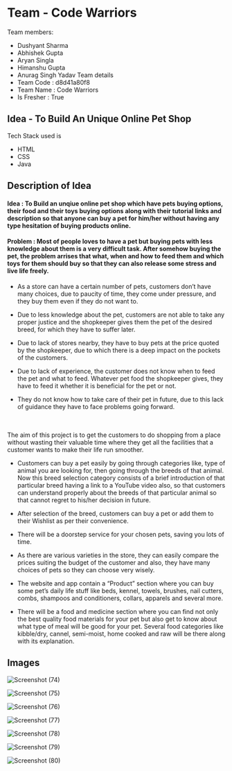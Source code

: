 # Team - Code Warriors
Team members:
- Dushyant Sharma
- Abhishek Gupta
- Aryan Singla
- Himanshu Gupta
- Anurag Singh Yadav
Team details
- Team Code : d8d41a80f8 
- Team Name : Code Warriors
- Is Fresher : True
## Idea - To Build An Unique Online Pet Shop
Tech Stack used is
- HTML
- CSS
- Java
## Description of Idea
#### Idea : To Build an unqiue online pet shop which have pets buying options, their food and their toys buying options along with their tutorial links and description so that anyone can buy a pet for him/her without having any type hesitation of buying products online.
#### Problem : Most of people loves to have a pet but buying pets with less knowledge about them is a very difficult task. After somehow buying the pet, the problem arrises that what, when and how to feed them and which toys for them should buy so that they can also release some stress and live life freely.
- As a store can have a certain number of pets, customers don’t have many choices, due to paucity of time, they come under pressure, and they buy them even if they do not want to.​

- Due to less knowledge about the pet, customers are not able to take any proper justice and the shopkeeper gives them the pet of the desired breed, for which they have to suffer later.​

- Due to lack of stores nearby, they have to buy pets at the price quoted by the shopkeeper, due to which there is a deep impact on the pockets of the customers.​

- Due to lack of experience, the customer does not know when to feed the pet and what to feed. Whatever pet food the shopkeeper gives, they have to feed it whether it is beneficial for the pet or not.​

- They do not know how to take care of their pet in future, due to this lack of guidance they have to face problems going forward.​

\
\
The aim of this project is to get the customers to do shopping from a place without wasting their valuable time where they get all the facilities that a customer wants to make their life run smoother. 

- Customers can buy a pet easily by going through categories like, type of animal you are looking for, then going through the breeds of that animal. Now this breed selection category consists of a brief introduction of that particular breed having a link to a YouTube video also, so that customers can understand properly about the breeds of that particular animal so that cannot regret to his/her decision in future. ​

- After selection of the breed, customers can buy a pet or add them to their Wishlist as per their convenience. ​

- There will be a doorstep service for your chosen pets, saving you lots of time.​

- As there are various varieties in the store, they can easily compare the prices suiting the budget of the customer and also, they have many choices of pets so they can choose very wisely.​

- The website and app contain a “Product” section where you can buy some pet’s daily life stuff like beds, kennel, towels, brushes, nail cutters, combs, shampoos and conditioners, collars, apparels and several more.​

- There will be a food and medicine section where you can find not only the best quality food materials for your pet but also get to know about what type of meal will be good for your pet. Several food categories like kibble/dry, cannel, semi-moist, home cooked and raw will be there along with its explanation. 


## Images
![Screenshot (74)](https://user-images.githubusercontent.com/96014318/155883890-a829c373-ef4a-4893-8ffe-796d013baa00.png)






![Screenshot (75)](https://user-images.githubusercontent.com/96014318/155883896-51ba2593-7523-486e-aa8f-8cf6961877fb.png)






![Screenshot (76)](https://user-images.githubusercontent.com/96014318/155883901-04a1732d-6481-4d46-9c09-1cc40dd208b4.png)





![Screenshot (77)](https://user-images.githubusercontent.com/96014318/155883928-8021deaf-661e-4d41-9ac9-45ab32411ff1.png)






![Screenshot (78)](https://user-images.githubusercontent.com/96014318/155883935-52eca86f-2347-41e2-a2ea-6e0fee0415d8.png)





![Screenshot (79)](https://user-images.githubusercontent.com/96014318/155883941-b15c6b12-c5a8-4043-89e7-a2b39bf33678.png)






![Screenshot (80)](https://user-images.githubusercontent.com/96014318/155883949-82d6cea9-6a7b-4520-8050-e57946ec102f.png)
